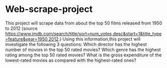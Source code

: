 # Web-scrape-project
This project will scrape data from about the top 50 films released from 1950 to 2012 (source https://www.imdb.com/search/title/sort=num_votes,desc&start=1&title_type=feature&year=1950,2012.) Using this information,this project will investigate the following 3 questions:
Which director has the highest number of movies in the top 50 rated movies?
Which genre has the highest rating among the top 50 rated movies?
What is the gross expenditure of the lowest-rated movies as compared with the highest-rated ones?

